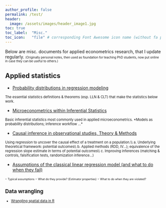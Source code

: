 ```yaml
---
author_profile: false
permalink: /test/
header:
  image: /assets/images/header_image1.jpg
toc: true
toc_label: 	"Misc."
toc_icon: 	"file" # corresponding Font Awesome icon name (without fa prefix)
---
```



Below are misc. documents for applied econometrics research, that I update regularly.
<span style="font-size:0.7em;">
(Originally personal notes, then used as foundation for teaching PhD students, now put online in case they can be useful to others.)
</span>  


## Applied statistics
 
      
  - [Probability distributions in regression modeling](../docs/proba_theory.pdf)  
<span style="font-size:0.8em;">
The essential statistics definitions & theorems (esp. LLN & CLT) that make the statistics below work.
</span>  


  - [Microeconometrics within Inferential Statistics](../docs/microeconometrics.pdf)  
<span style="font-size:0.8em;">
Basic inferential statistics most commonly used in applied microeconometrics. *Models as probability distributions; inference workflow ...*
</span>  
      
      
  - [Causal inference in observational studies, Theory & Methods](../docs/causal_inference.pdf)  
<span style="font-size:0.8em;">
Using regression to uncover the causal effect of a treatment on a population.\\
a.   Underlying theoretical framework: potential outcomes\\
b.   Applied methods (RDD, IV...); equivalence of the regression slope estimate in terms of potential outcomes\\
c.   Improving inferences (matching & controls, falsification tests, randomization inference...)
</span>  

      
  - [Assumptions of the classical linear regression model (and what to do when they fail)](../docs/CLRM&estimators.pdf)  
<span style="font-size:0.8em;">
    - <span style="font-size:0.8em;"> Typical assumptions</span>  
    - <span style="font-size:0.8em;"> What do they provide? (Estimator properties)</span>  
    - <span style="font-size:0.8em;"> What to do when they are violated?</span>  
 


## Data wrangling

  - [Wrangling spatial data in R](../docs/spatialData_R.pdf)

